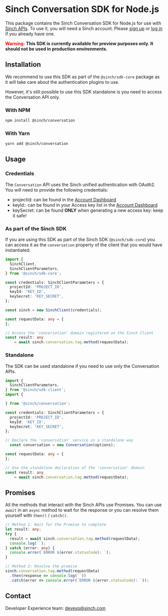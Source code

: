 # Sinch Conversation SDK for Node.js

This package contains the Sinch Conversation SDK for Node.js for use with [Sinch APIs](https://developers.sinch.com/). To use it, you will need a Sinch account. Please [sign up](https://dashboard.sinch.com/signup) or [log in](https://dashboard.sinch.com/login) if you already have one.

<span style="color:red; font-weight:bold">Warning:</span>
**This SDK is currently available for preview purposes only. It should not be used in production environments.**

## Installation

We recommend to use this SDK as part of the `@sinch/sdk-core` package as it will take care about the authentication plugins to use.

However, it's still possible to use this SDK standalone is you need to access the Conversation API only.

### With NPM

```bash
npm install @sinch/conversation
```

### With Yarn

```bash
yarn add @sinch/conversation
```

## Usage

### Credentials

The `Conversation` API uses the Sinch unified authentication with OAuth2. You will need to provide the following credentials:
- projectId: can be found in the [Account Dashboard](https://dashboard.sinch.com/settings/access-keys)
- keyId:: can be found in your Access key list in the [Account Dashboard](https://dashboard.sinch.com/settings/access-keys)
- keySecret: can be found **ONLY** when generating a new access key: keep it safe!

### As part of the Sinch SDK

If you are using this SDK as part of the Sinch SDK (`@sinch/sdk-core`) you can access it as the `conversation` property of the client that you would have instantiated.

```typescript
import {
  SinchClient,
  SinchClientParameters,
} from '@sinch/sdk-core';

const credentials: SinchClientParameters = {
  projectId: 'PROJECT_ID',
  keyId: 'KEY_ID',
  keySecret: 'KEY_SECRET',
};

const sinch = new SinchClient(credentials);

const requestData: any = {
};

// Access the 'conversation' domain registered on the Sinch Client
const result: any
    = await sinch.conversation.tag.method(requestData);
```

### Standalone

The SDK can be used standalone if you need to use only the Conversation APIs.

```typescript
import {
  SinchClientParameters,
} from '@sinch/sdk-client';
import {

} from '@sinch/conversation';

const credentials: SinchClientParameters = {
  projectId: 'PROJECT_ID',
  keyId: 'KEY_ID',
  keySecret: 'KEY_SECRET',
};

// Declare the 'conversation' service in a standalone way
  const conversation = new Conversation(options);

const requestData: any = {
};

// Use the standalone declaration of the 'conversation' domain
const result: any
    = await sinch.conversation.tag.method(requestData);
```

## Promises

All the methods that interact with the Sinch APIs use Promises. You can use `await` in an `async` method to wait for the response or you can resolve them yourself with `then()` / `catch()`.

```typescript
// Method 1: Wait for the Promise to complete
let result: any;
try {
  result = await sinch.conversation.tag.method(requestData);
  console.log(``);
} catch (error: any) {
  console.error(`ERROR ${error.statusCode}: `);
}

// Method 2: Resolve the promise
sinch.conversation.tag.method(requestData)
  .then(response => console.log(``))
  .catch(error => console.error(`ERROR ${error.statusCode}: `));
```

## Contact
Developer Experience team: [devexp@sinch.com](mailto:devexp@sinch.com)
